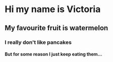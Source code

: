 # Hi my name is Victoria
## My favourite fruit is watermelon
### I really don't like pancakes
#### But for some reason I just keep eating them...
